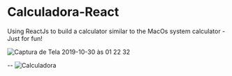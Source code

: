 # Calculadora-React 


Using ReactJs to build a calculator similar to the MacOs system calculator - Just for fun!

![Captura de Tela 2019-10-30 às 01 22 32](https://user-images.githubusercontent.com/50467488/67826990-2e9f7880-faad-11e9-9644-dd8b5fdd357a.png)

--
![Calculadora](https://user-images.githubusercontent.com/50467488/67881883-17e63980-fb20-11e9-896a-fd968c46c488.gif)
